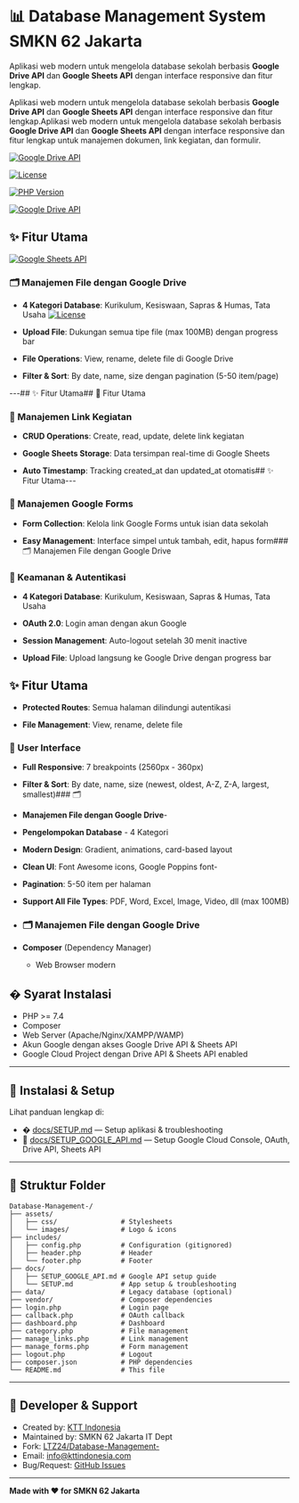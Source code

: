 # 📊 Database Management System SMKN 62 Jakarta



Aplikasi web modern untuk mengelola database sekolah berbasis **Google Drive API** dan **Google Sheets API** dengan interface responsive dan fitur lengkap.

Aplikasi web modern untuk mengelola database sekolah berbasis **Google Drive API** dan **Google Sheets API** dengan interface responsive dan fitur lengkap.Aplikasi web modern untuk mengelola database sekolah berbasis **Google Drive API** dan **Google Sheets API** dengan interface responsive dan fitur lengkap untuk manajemen dokumen, link kegiatan, dan formulir.

[![Google Drive API](https://img.shields.io/badge/Google%20Drive%20API-v3-green)](https://developers.google.com/drive)

[![License](https://img.shields.io/badge/License-Internal%20Use-red)](LICENSE)

[![PHP Version](https://img.shields.io/badge/PHP-%3E%3D7.4-blue)](https://www.php.net/)

[![Google Drive API](https://img.shields.io/badge/Google%20Drive%20API-v3-green)](https://developers.google.com/drive)

## ✨ Fitur Utama

[![Google Sheets API](https://img.shields.io/badge/Google%20Sheets%20API-v4-green)](https://developers.google.com/sheets)

### 🗂️ Manajemen File dengan Google Drive

- **4 Kategori Database**: Kurikulum, Kesiswaan, Sapras & Humas, Tata Usaha
  [![License](https://img.shields.io/badge/License-Internal%20Use-red)](LICENSE)

- **Upload File**: Dukungan semua tipe file (max 100MB) dengan progress bar

- **File Operations**: View, rename, delete file di Google Drive

- **Filter & Sort**: By date, name, size dengan pagination (5-50 item/page)

---## ✨ Fitur Utama## 🚀 Fitur Utama

### 🔗 Manajemen Link Kegiatan

- **CRUD Operations**: Create, read, update, delete link kegiatan

- **Google Sheets Storage**: Data tersimpan real-time di Google Sheets

- **Auto Timestamp**: Tracking created_at dan updated_at otomatis## ✨ Fitur Utama---



### 📝 Manajemen Google Forms

- **Form Collection**: Kelola link Google Forms untuk isian data sekolah

- **Easy Management**: Interface simpel untuk tambah, edit, hapus form### 🗂️ Manajemen File dengan Google Drive



### 🔐 Keamanan & Autentikasi
- **4 Kategori Database**: Kurikulum, Kesiswaan, Sapras & Humas, Tata Usaha

- **OAuth 2.0**: Login aman dengan akun Google

- **Session Management**: Auto-logout setelah 30 menit inactive

- **Upload File**: Upload langsung ke Google Drive dengan progress bar

## ✨ Fitur Utama

- **Protected Routes**: Semua halaman dilindungi autentikasi

- **File Management**: View, rename, delete file

### 🎨 User Interface

- **Full Responsive**: 7 breakpoints (2560px - 360px)
- **Filter & Sort**: By date, name, size (newest, oldest, A-Z, Z-A, largest, smallest)### 🗂️
- **Manajemen File dengan Google Drive**- 
- **Pengelompokan Database** - 4 Kategori
- **Modern Design**: Gradient, animations, card-based layout
- **Clean UI**: Font Awesome icons, Google Poppins font-
- **Pagination**: 5-50 item per halaman
- **Support All File Types**: PDF, Word, Excel, Image, Video, dll (max 100MB)

- ### 🗂️ Manajemen File dengan Google Drive
- **Composer** (Dependency Manager)
  - Web Browser modern





## � Syarat Instalasi

- PHP >= 7.4
- Composer
- Web Server (Apache/Nginx/XAMPP/WAMP)
- Akun Google dengan akses Google Drive API & Sheets API
- Google Cloud Project dengan Drive API & Sheets API enabled

---

## 🚀 Instalasi & Setup

Lihat panduan lengkap di:
- � [docs/SETUP.md](docs/SETUP.md) — Setup aplikasi & troubleshooting
- 📖 [docs/SETUP_GOOGLE_API.md](docs/SETUP_GOOGLE_API.md) — Setup Google Cloud Console, OAuth, Drive API, Sheets API

---

## 📁 Struktur Folder

```
Database-Management-/
├── assets/
│   ├── css/                # Stylesheets
│   └── images/             # Logo & icons
├── includes/
│   ├── config.php          # Configuration (gitignored)
│   ├── header.php          # Header
│   └── footer.php          # Footer
├── docs/
│   ├── SETUP_GOOGLE_API.md # Google API setup guide
│   └── SETUP.md            # App setup & troubleshooting
├── data/                   # Legacy database (optional)
├── vendor/                 # Composer dependencies
├── login.php               # Login page
├── callback.php            # OAuth callback
├── dashboard.php           # Dashboard
├── category.php            # File management
├── manage_links.php        # Link management
├── manage_forms.php        # Form management
├── logout.php              # Logout
├── composer.json           # PHP dependencies
└── README.md               # This file
```

---

## 👥 Developer & Support

- Created by: [KTT Indonesia](https://kttindonesia.com)
- Maintained by: SMKN 62 Jakarta IT Dept
- Fork: [LTZ24/Database-Management-](https://github.com/LTZ24/Database-Management-)
- Email: info@kttindonesia.com
- Bug/Request: [GitHub Issues](https://github.com/LTZ24/Database-Management-/issues)

---

**Made with ❤️ for SMKN 62 Jakarta**

